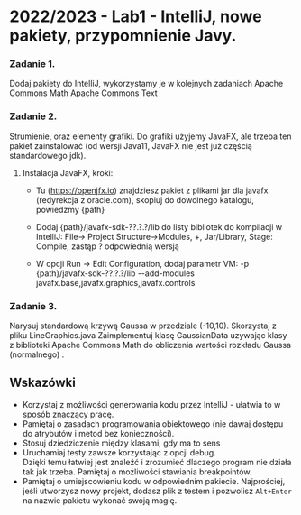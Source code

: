# 2022/2023 - Lab1 - IntelliJ, nowe pakiety, przypomnienie Javy.

### Zadanie 1.
Dodaj pakiety do IntelliJ, wykorzystamy je w kolejnych zadaniach 
Apache Commons Math
Apache Commons Text


### Zadanie 2.
Strumienie, oraz elementy grafiki. Do grafiki użyjemy JavaFX, ale trzeba ten pakiet zainstalować (od wersji Java11, JavaFX nie jest już częścią standardowego  jdk).
1. Instalacja JavaFX, kroki:
   - Tu (https://openjfx.io) znajdziesz pakiet z plikami jar dla javafx (redyrekcja z oracle.com), skopiuj do dowolnego katalogu, powiedzmy {path}
  
   - Dodaj {path}/javafx-sdk-??.?.?/lib do listy bibliotek do kompilacji w IntelliJ: File-> Project Structure->Modules, +, Jar/Library, Stage: Compile, zastąp ? odpowiednią wersją

   - W opcji Run -> Edit Configuration, dodaj parametr VM: 
  -p {path}/javafx-sdk-??.?.?/lib --add-modules javafx.base,javafx.graphics,javafx.controls

### Zadanie 3.
Narysuj standardową krzywą Gaussa w przedziale (-10,10). Skorzystaj z pliku LineGraphics.java
Zaimplementuj klasę GaussianData uzywając klasy z biblioteki Apache Commons Math do obliczenia wartości rozkładu Gaussa (normalnego) .


## Wskazówki
- Korzystaj z możliwości generowania kodu przez IntelliJ - ułatwia to w sposób znaczący pracę. 
- Pamiętaj o zasadach programowania obiektowego (nie dawaj dostępu do atrybutów i metod bez konieczności).
- Stosuj dziedziczenie między klasami, gdy ma to sens
- Uruchamiaj testy zawsze korzystając z opcji debug.  
Dzięki temu łatwiej jest znaleźć i zrozumieć dlaczego program nie działa tak jak trzeba.  Pamiętaj o możliwości stawiania breakpointów.
- Pamiętaj o umiejscowieniu kodu w odpowiednim pakiecie. 
Najprościej, jeśli utworzysz nowy projekt, dodasz plik z testem i pozwolisz `Alt+Enter` 
na nazwie pakietu wykonać swoją magię.

